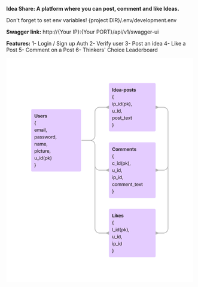 **Idea Share: A platform where you can post, comment and like Ideas.**

Don't forget to set env variables!
{project DIR}/.env/development.env

**Swagger link:** http://{Your IP}:{Your PORT}/api/v1/swagger-ui

**Features:**
1- Login / Sign up Auth
2- Verify user
3- Post an idea
4- Like a Post
5- Comment on a Post
6- Thinkers' Choice Leaderboard

<img src="Idea Share - DB.png" width="500" height=auto></img>
